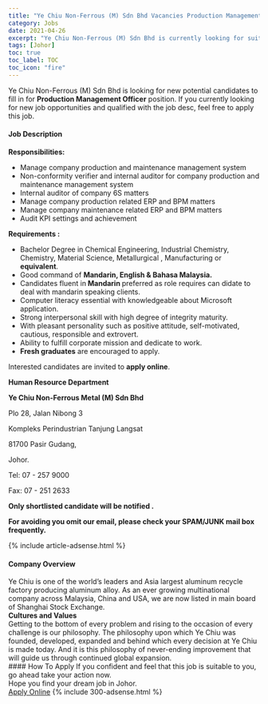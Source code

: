```yaml
---
title: "Ye Chiu Non-Ferrous (M) Sdn Bhd Vacancies Production Management Officer" 
category: Jobs 
date: 2021-04-26 
excerpt: "Ye Chiu Non-Ferrous (M) Sdn Bhd is currently looking for suitable person to fill in the Production Management Officer which based in Johor" 
tags: [Johor] 
toc: true 
toc_label: TOC 
toc_icon: "fire" 
--- 
```


<p>Ye Chiu Non-Ferrous (M) Sdn Bhd is looking for new potential candidates to fill in for <b>Production Management Officer</b> position. If you currently looking for new job opportunities and qualified with the job desc, feel free to apply this job.
</p><div><div><h4>Job Description</h4></div><div><div><span><div><p><strong>Responsibilities:</strong></p><ul><li>M<span>anage company production and maintenance management system</span></li><li>N<span>on-conformity verifier and internal auditor for company production and maintenance management system</span></li><li>I<span>nternal auditor of company 6S matters</span></li><li>M<span>anage company production related ERP and BPM matters</span></li><li>M<span>anage company maintenance related ERP and BPM matters</span></li><li>A<span>udit KPI settings and achievement</span></li></ul><p><strong>Requirements :</strong></p><ul><li>Bachelor Degree in Chemical Engineering, Industrial Chemistry, Chemistry, Material Science,&#160;Metallurgical , Manufacturing or <strong>equivalent</strong>.</li><li>Good command of <strong>Mandarin, English &amp; Bahasa Malaysia.</strong></li><li>Candidates fluent in<strong> Mandarin </strong>preferred as role requires can didate to deal with mandarin speaking clients.</li><li>Computer literacy essential with knowledgeable about Microsoft application.</li><li>Strong interpersonal skill with high degree of integrity maturity.</li><li>With pleasant personality such as positive attitude, self-motivated, cautious, responsible and extrovert.</li><li>Ability to fulfill corporate mission and dedicate to work.</li><li><strong>Fresh graduates</strong> are encouraged to apply.</li></ul><p>Interested candidates are invited to <strong>apply online</strong>.</p><p><strong>Human Resource Department</strong></p><p><strong>Ye Chiu Non-Ferrous Metal (M) Sdn Bhd</strong></p><p>Plo 28, Jalan Nibong 3</p><p>Kompleks Perindustrian Tanjung Langsat</p><p>81700 Pasir Gudang,</p><p>Johor.</p><p>Tel: 07 - 257 9000</p><p>Fax: 07 - 251 2633</p><p><strong>Only shortlisted candidate will be notified .</strong></p><p><strong>For avoiding you omit our email, please check your SPAM/JUNK&#160;mail box frequently.</strong></p></div></span></div></div></div> 
{% include article-adsense.html %} 
<div><div><h4>Company Overview</h4></div><div><div><span><div><div>
<div>
<div>Ye Chiu is one of the world&#8217;s leaders and Asia largest aluminum recycle factory producing aluminum alloy. As an ever growing multinational company across Malaysia, China and USA, we are now listed in main board of Shanghai Stock Exchange.</div>
<div><strong>Cultures and Values</strong><br>
Getting to the bottom of every problem and rising to the occasion of every challenge is our philosophy. The philosophy upon which Ye Chiu was founded, developed, expanded and behind which every decision at Ye Chiu is made today. And it is this philosophy of never-ending improvement that will guide us through continued global expansion.</div>
</div>
</div></div></span></div></div></div> 
#### How To Apply 
If you confident and feel that this job is suitable to you, go ahead take your action now. <br/> 
Hope you find your dream job in Johor. <br/> 
<a href="https://www.jobstreet.com.my/en/job/production-management-officer-4548575?jobId=jobstreet-my-job-4548575&" class="btn btn--info" target="_blank" rel="nofollow noopenner">Apply Online</a> 
{% include 300-adsense.html %} 